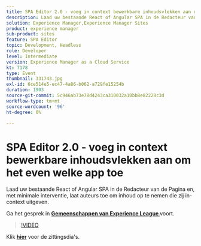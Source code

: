```yaml
---
title: SPA Editor 2.0 - voeg in context bewerkbare inhoudsvlekken aan om het even welke app toe
description: Laad uw bestaande React of Angular SPA in de Redacteur van de Pagina en, met minimale interventie, laat auteurs toe om inhoud op te nemen die zij in-context uitgeven. Deze sessie is afgeleverd als onderdeel van de Adobe Developers Live Content-gebeurtenis.
solution: Experience Manager,Experience Manager Sites
product: experience manager
sub-product: sites
feature: SPA Editor
topic: Development, Headless
role: Developer
level: Intermediate
version: Experience Manager as a Cloud Service
kt: 7178
type: Event
thumbnail: 331743.jpg
exl-id: 6ce514e5-ec47-4a86-b062-a729fe15254b
duration: 1903
source-git-commit: 5c946ab73e78d4243ca310032a10bb8e82228c3d
workflow-type: tm+mt
source-wordcount: '96'
ht-degree: 0%

---
```


# SPA Editor 2.0 - voeg in context bewerkbare inhoudsvlekken aan om het even welke app toe

Laad uw bestaande React of Angular SPA in de Redacteur van de Pagina en, met minimale interventie, laat auteurs toe om inhoud op te nemen die zij in-context uitgeven.

Ga het gesprek in **[Gemeenschappen van Experience League ](https://adobe.ly/36Yd3v6)** voort.

>[!VIDEO](https://video.tv.adobe.com/v/331743/?quality=12&learn=on&hidetitle=true)

Klik **[hier](/help/adobe-developers-live/assets/spa-editor-2-0.pdf)** voor de zittingsdia&#39;s.
